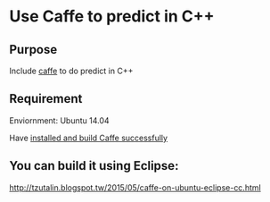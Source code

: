  Use Caffe to predict in C++
===============
## Purpose
Include [caffe](https://github.com/BVLC/caffe) to do predict in C++

## Requirement
Enviornment: Ubuntu 14.04

Have [installed and build Caffe successfully](http://caffe.berkeleyvision.org/installation.html)

## You can build it using Eclipse:
http://tzutalin.blogspot.tw/2015/05/caffe-on-ubuntu-eclipse-cc.html


